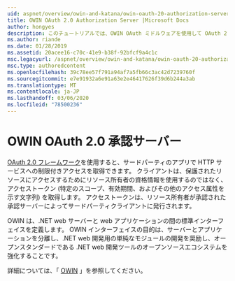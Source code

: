```yaml
---
uid: aspnet/overview/owin-and-katana/owin-oauth-20-authorization-server
title: OWIN OAuth 2.0 Authorization Server |Microsoft Docs
author: hongyes
description: このチュートリアルでは、OWIN OAuth ミドルウェアを使用して OAuth 2.0 承認サーバーを実装する方法について説明します。 これは、outlin のみを含む高度なチュートリアルです...
ms.author: riande
ms.date: 01/28/2019
ms.assetid: 20acee16-c70c-41e9-b38f-92bfcf9a4c1c
msc.legacyurl: /aspnet/overview/owin-and-katana/owin-oauth-20-authorization-server
msc.type: authoredcontent
ms.openlocfilehash: 39c78ee57f791a94af7a5fb66c3ac42d7239760f
ms.sourcegitcommit: e7e91932a6e91a63e2e46417626f39d6b244a3ab
ms.translationtype: MT
ms.contentlocale: ja-JP
ms.lasthandoff: 03/06/2020
ms.locfileid: "78500236"
---
```

# <a name="owin-oauth-20-authorization-server"></a>OWIN OAuth 2.0 承認サーバー

[OAuth 2.0 フレームワーク](http://tools.ietf.org/html/rfc6749)を使用すると、サードパーティのアプリで HTTP サービスへの制限付きアクセスを取得できます。 クライアントは、保護されたリソースにアクセスするためにリソース所有者の資格情報を使用するのではなく、アクセストークン (特定のスコープ、有効期間、およびその他のアクセス属性を示す文字列) を取得します。 アクセストークンは、リソース所有者が承認された承認サーバーによってサードパーティクライアントに発行されます。

OWIN は、.NET web サーバーと web アプリケーションの間の標準インターフェイスを定義します。 OWIN インターフェイスの目的は、サーバーとアプリケーションを分離し、.NET web 開発用の単純なモジュールの開発を奨励し、オープンスタンダードである .NET web 開発ツールのオープンソースエコシステムを強化することです。

詳細については、「 [OWIN](http://owin.org/) 」を参照してください。
